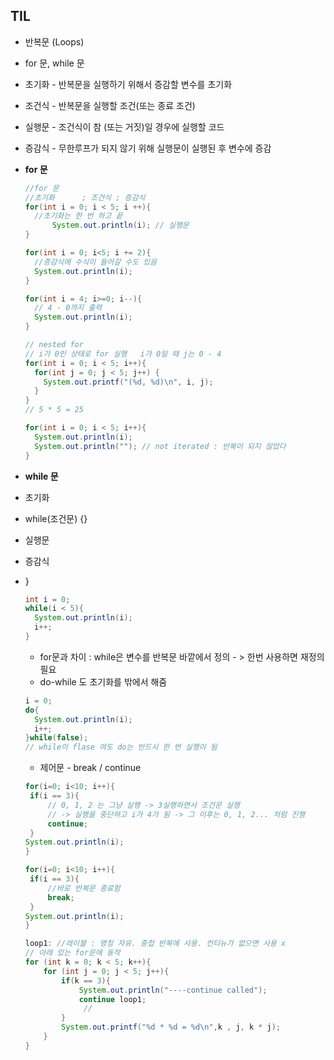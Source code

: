 ## TIL

- 반복문 (Loops)

- for 문, while 문

- 초기화 - 반복문을 실행하기 위해서 증감할 변수를 초기화

- 조건식 - 반복문을 실행할 조건(또는 종료 조건)

- 실행문 - 조건식이 참 (또는 거짓)일 경우에 실행할 코드

- 증감식 - 무한루프가 되지 않기 위해 실행문이 실행된 후 변수에 증감

  

- **for 문** 

  ```` java
  //for 문
  //초기화      ; 조건식 ; 증감식
  for(int i = 0; i < 5; i ++){
    //초기화는 한 번 하고 끝
    	System.out.println(i); // 실행문
  }
  ````

  ```` java
  for(int i = 0; i<5; i += 2){
    //증감식에 수식이 들어갈 수도 있음
    System.out.println(i);
  }
  ````

  ``` java
  for(int i = 4; i>=0; i--){
    // 4 - 0까지 출력
    System.out.println(i);
  }
  ```

  ``` java
  // nested for
  // i가 0인 상태로 for 실행   i가 0일 때 j는 0 - 4
  for(int i = 0; i < 5; i++){
    for(int j = 0; j < 5; j++) {
      System.out.printf("(%d, %d)\n", i, j);
    }
  }
  // 5 * 5 = 25
  ```

  ```` JAVA
  for(int i = 0; i < 5; i++){
    System.out.println(i);
    System.out.println(""); // not iterated : 반복이 되지 않았다
  }
  ````



 - **while 문**

 - 초기화 

 - while(조건문) {}

 - 실행문

 - 증감식

 - }

   ```` java
   int i = 0;
   while(i < 5){
     System.out.println(i);
     i++;
   }
   ````

   - for문과 차이 : while은 변수를 반복문 바깥에서 정의 - > 한번 사용하면 재정의 필요
   - do-while 도 초기화를 밖에서 해줌

   ```` java
   i = 0;
   do{
     System.out.println(i);
     i++;
   }while(false);
   // while이 flase 여도 do는 반드시 한 번 실행이 됨
   ````

   

   - 제어문 - break / continue

   ```java
   for(i=0; i<10; i++){
   	if(i == 3){
   		// 0, 1, 2 는 그냥 실행 -> 3실행하면서 조건문 실행
   		// -> 실행을 중단하고 i가 4가 됨 -> 그 이후는 0, 1, 2... 처럼 진행
   		continue;
   	}
   System.out.println(i);
   }
   ```

   ```java
   for(i=0; i<10; i++){
   	if(i == 3){
   		//바로 반복문 종료함
   		break;
   	}
   System.out.println(i);
   }
   ```

   ```java
   loop1: //레이블 : 명칭 자유. 중첩 반복에 사용. 컨티뉴가 없으면 사용 x
   // 아래 있는 for문에 동작
   for (int k = 0; k < 5; k++){
       for (int j = 0; j < 5; j++){
           if(k == 3){
               System.out.println("----continue called");
               continue loop1;
             	// 
           }
           System.out.printf("%d * %d = %d\n",k , j, k * j);
       }
   }
   ```



